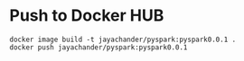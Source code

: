 # Push to Docker HUB

```
docker image build -t jayachander/pyspark:pyspark0.0.1 .
docker push jayachander/pyspark:pyspark0.0.1
```
